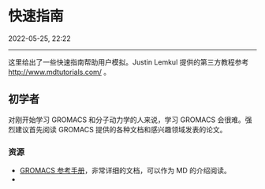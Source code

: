 # 快速指南

2022-05-25, 22:22
***

这里给出了一些快速指南帮助用户模拟。Justin Lemkul 提供的第三方教程参考 http://www.mdtutorials.com/ 。

## 初学者

对刚开始学习 GROMACS 和分子动力学的人来说，学习 GROMACS 会很难。强烈建议首先阅读 GROMACS 提供的各种文档和感兴趣领域发表的论文。

### 资源

- [GROMACS 参考手册](../5_参考手册/reference_manual.md)，非常详细的文档，可以作为 MD 的介绍阅读。
- 
